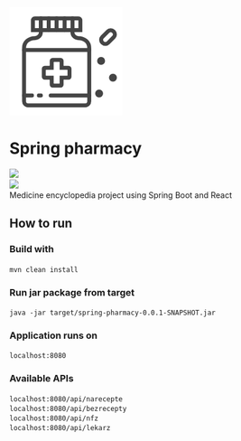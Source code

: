 ![](pills-icon.png)
# Spring pharmacy
![](https://img.shields.io/github/last-commit/jakubkopczyk/spring-pharmacy.svg)  
![](https://img.shields.io/github/languages/top/jakubkopczyk/spring-pharmacy.svg)  
Medicine encyclopedia project using Spring Boot and React  
## How to run  
### Build with  
`mvn clean install`  
### Run jar package from target  
`java -jar target/spring-pharmacy-0.0.1-SNAPSHOT.jar`  
### Application runs on   
`localhost:8080`  
### Available APIs  
`localhost:8080/api/narecepte`  
`localhost:8080/api/bezrecepty`  
`localhost:8080/api/nfz`  
`localhost:8080/api/lekarz`  
